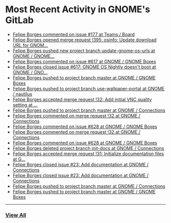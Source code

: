 # Most Recent Activity in GNOME's GitLab

<!-- BLOG-POST-LIST:START -->
- [Felipe Borges commented on issue #177 at Teams / Board](https://gitlab.gnome.org/Teams/Board/-/issues/177#note_960243)
- [Felipe Borges opened merge request !395: osinfo: Update download URL for GNOM...](https://gitlab.gnome.org/GNOME/gnome-boxes/-/merge_requests/395)
- [Felipe Borges pushed new project branch update-gnome-os-urls at GNOME / GNOME...](https://gitlab.gnome.org/GNOME/gnome-boxes/-/commits/update-gnome-os-urls)
- [Felipe Borges commented on issue #617 at GNOME / GNOME Boxes](https://gitlab.gnome.org/GNOME/gnome-boxes/-/issues/617#note_959298)
- [Felipe Borges closed issue #617: GNOME OS Nightly doesn&#39;t boot at GNOME / GNO...](https://gitlab.gnome.org/GNOME/gnome-boxes/-/issues/617)
- [Felipe Borges pushed to project branch master at GNOME / GNOME Boxes](https://gitlab.gnome.org/GNOME/gnome-boxes/-/commit/b90647dfec76e384696d3b00593853006646987d)
- [Felipe Borges pushed to project branch use-wallpaper-portal at GNOME / nautilus](https://gitlab.gnome.org/GNOME/nautilus/-/compare/28797bf83bcb2d8c5a636fa6cb7fb8ed84eaaf90...5ef0dfba1edaa967088c42b7265501173cddcd95)
- [Felipe Borges accepted merge request !32: Add initial VNC quality setting at ...](https://gitlab.gnome.org/GNOME/connections/-/merge_requests/32)
- [Felipe Borges pushed to project branch master at GNOME / Connections](https://gitlab.gnome.org/GNOME/connections/-/compare/58069d04d53ff2262210e9b2873c64ac4dca0894...655100392a86f8d0c515ed55624b9e4de1e445ee)
- [Felipe Borges commented on merge request !32 at GNOME / Connections](https://gitlab.gnome.org/GNOME/connections/-/merge_requests/32#note_958092)
- [Felipe Borges commented on issue #628 at GNOME / GNOME Boxes](https://gitlab.gnome.org/GNOME/gnome-boxes/-/issues/628#note_957479)
- [Felipe Borges commented on merge request !32 at GNOME / Connections](https://gitlab.gnome.org/GNOME/connections/-/merge_requests/32#note_957424)
- [Felipe Borges commented on issue #628 at GNOME / GNOME Boxes](https://gitlab.gnome.org/GNOME/gnome-boxes/-/issues/628#note_957279)
- [Felipe Borges deleted project branch init-docs at GNOME / Connections](https://gitlab.gnome.org/GNOME/connections/-/commits/init-docs)
- [Felipe Borges accepted merge request !31: Initialize documentation files at G...](https://gitlab.gnome.org/GNOME/connections/-/merge_requests/31)
- [Felipe Borges closed issue #23: Add documentation at GNOME / Connections](https://gitlab.gnome.org/GNOME/connections/-/issues/23)
- [Felipe Borges closed issue #23: Add documentation at GNOME / Connections](https://gitlab.gnome.org/GNOME/connections/-/issues/23)
- [Felipe Borges pushed to project branch master at GNOME / Connections](https://gitlab.gnome.org/GNOME/connections/-/compare/2879035665e1c3bae9895f2c79c009241bb3e111...58069d04d53ff2262210e9b2873c64ac4dca0894)
- [Felipe Borges pushed to project branch master at GNOME / GNOME Boxes](https://gitlab.gnome.org/GNOME/gnome-boxes/-/commit/f0c7adfd553e96e2564b7eea47509fa3384e710b)
<!-- BLOG-POST-LIST:END -->

___

### [View All](https://gitlab.gnome.org/users/felipeborges/activity)
